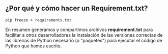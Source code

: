 ## ¿Por qué y cómo hacer un Requirement.txt?

    pip freeze > requirements.txt

En resumen generamos y compartimos archivos **requirement.txt** para facilitar a otros desarrolladores la instalación de las versiones correctas de las librerías de Python necesario (o "paquetes") para ejecutar el código de Python que hemos escrito.  


